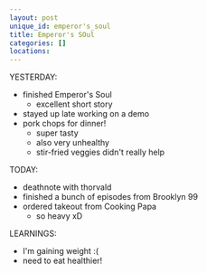 ```yaml
---
layout: post
unique_id: emperor's_soul
title: Emperor's SOul
categories: []
locations: 
---
```


YESTERDAY:
* finished Emperor's Soul
  * excellent short story
* stayed up late working on a demo
* pork chops for dinner!
  * super tasty
  * also very unhealthy
  * stir-fried veggies didn't really help

TODAY:
* deathnote with thorvald
* finished a bunch of episodes from Brooklyn 99
* ordered takeout from Cooking Papa
  * so heavy xD

LEARNINGS:
* I'm gaining weight :(
* need to eat healthier!
